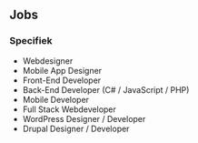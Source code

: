 Jobs
----

### Specifiek

 - Webdesigner
 - Mobile App Designer
 - Front-End Developer
 - Back-End Developer (C# / JavaScript / PHP)
 - Mobile Developer
 - Full Stack Webdeveloper
 - WordPress Designer / Developer
 - Drupal Designer / Developer